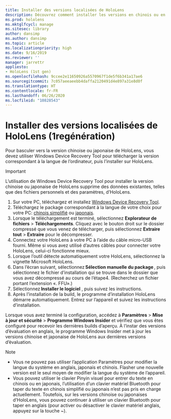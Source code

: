 ```yaml
---
title: Installer des versions localisées de HoloLens
description: Découvrez comment installer les versions en chinois ou en japonais de HoloLens
ms.prod: hololens
ms.mktglfcycl: manage
ms.sitesec: library
author: dansimp
ms.author: dansimp
ms.topic: article
ms.localizationpriority: high
ms.date: 9/16/2019
ms.reviewer: ''
manager: jarrettr
appliesto:
- HoloLens (1st gen)
ms.openlocfilehash: 9ccee2e11650926a5570967f1de5f6b341a17ae6
ms.sourcegitcommit: 7c057aeeaeebb4daffa2120491d4e897a31e8d0f
ms.translationtype: HT
ms.contentlocale: fr-FR
ms.lasthandoff: 06/26/2020
ms.locfileid: "10828543"
---
```

# Installer des versions localisées de HoloLens (1regénération)

Pour basculer vers la version chinoise ou japonaise de HoloLens, vous devez utiliser Windows Device Recovery Tool pour télécharger la version correspondant à la langue de l’ordinateur, puis l’installer sur HoloLens.

> [!IMPORTANT]
> L’utilisation de Windows Device Recovery Tool pour installer la version chinoise ou japonaise de HoloLens supprime des données existantes, telles que des fichiers personnels et des paramètres, d’HoloLens. 

1. Sur votre PC, téléchargez et installez [Windows Device Recovery Tool](https://support.microsoft.com/help/12379).
1. Téléchargez le package correspondant à la langue de votre choix pour votre PC: [chinois simplifié](https://aka.ms/hololensdownload-ch) ou [japonais](https://aka.ms/hololensdownload-jp).
1. Lorsque le téléchargement est terminé, sélectionnez **Explorateur de fichiers** > **Téléchargements**. Cliquez avec le bouton droit sur le dossier compressé que vous venez de télécharger, puis sélectionnez **Extraire tout** > **Extraire** pour le décompresser.
1. Connectez votre HoloLens à votre PC à l’aide du câble micro-USB fourni. Même si vous avez utilisé d’autres câbles pour connecter votre HoloLens, celui-ci fonctionne mieux.
1. Lorsque l’outil détecte automatiquement votre HoloLens, sélectionnez la vignette Microsoft HoloLens.
1. Dans l’écran suivant, sélectionnez **Sélection manuelle du package** , puis sélectionnez le fichier d’installation qui se trouve dans le dossier que vous avez décompressé au cours de l’étape4. (Recherchez un fichier portant l’extension «. FFU».) 
1. Sélectionnez **Installer le logiciel** , puis suivez les instructions. 
1. Après l’installation de la build, le programme d’installation HoloLens démarre automatiquement. Entrez sur l’appareil et suivez les instructions d’installation. 

Lorsque vous avez terminé la configuration, accédez à **Paramètres** > **Mise à jour et sécurité** > **Programme Windows Insider** et vérifiez que vous êtes configuré pour recevoir les dernières builds d’aperçu. À l’instar des versions d’évaluation en anglais, le programme Windows Insider met à jour les versions chinoise et japonaise de HoloLens aux dernières versions d’évaluation.

> [!NOTE]
>  
> - Vous ne pouvez pas utiliser l’application Paramètres pour modifier la langue du système en anglais, japonais et chinois. Flasher une nouvelle version est le seul moyen de modifier la langue du système de l’appareil.
> - Vous pouvez utiliser le clavier Pinyin visuel pour entrer du texte en chinois ou en japonais, l’utilisation d’un clavier matériel Bluetooth pour taper du texte en chinois simplifié ou japonais n’est pas pris en charge actuellement.  Toutefois, sur les versions chinoise ou japonaises d’HoloLens, vous pouvez continuer à utiliser un clavier Bluetooth pour taper en anglais (pour activer ou désactiver le clavier matériel anglais, appuyez sur la touche ~).
